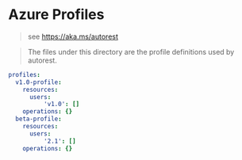 # Azure Profiles

> see https://aka.ms/autorest

> The files under this directory are the profile definitions used by autorest.

``` yaml
profiles:
  v1.0-profile:
    resources:
      users:
          'v1.0': []
    operations: {}
  beta-profile:
    resources:
      users:
          '2.1': []
    operations: {}
```
